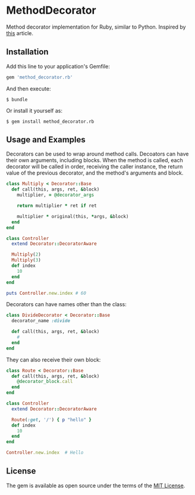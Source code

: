 # MethodDecorator

Method decorator implementation for Ruby, similar to Python. Inspired by [this](https://yehudakatz.com/2009/07/11/python-decorators-in-ruby/) article.

## Installation

Add this line to your application's Gemfile:

```ruby
gem 'method_decorator.rb'
```

And then execute:

    $ bundle

Or install it yourself as:

    $ gem install method_decorator.rb

## Usage and Examples

Decorators can be used to wrap around method calls. Decoators can have their own arguments, including blocks. When the method is called, each decorator will be called in order, receiving the caller instance, the return value of the previous decorator, and the method's arguments and block.

```ruby
class Multiply < Decorator::Base
  def call(this, args, ret, &block)
    multiplier, = @decorator_args

    return multiplier * ret if ret

    multiplier * original(this, *args, &block)
  end
end

class Controller
  extend Decorator::DecoratorAware

  Multiply(2)
  Multiply(3)
  def index
    10
  end
end

puts Controller.new.index # 60
```

Decorators can have names other than the class:

```ruby
class DivideDecorator < Decorator::Base
  decorator_name :divide

  def call(this, args, ret, &block)
    #
  end
end
```
They can also receive their own block:

```ruby
class Route < Decorator::Base
  def call(this, args, ret, &block)
    @decorator_block.call
  end
end

class Controller
  extend Decorator::DecoratorAware

  Route(:get, '/') { p "hello" }
  def index
    10
  end
end

Controller.new.index  # Hello
```

## License

The gem is available as open source under the terms of the [MIT License](https://opensource.org/licenses/MIT).
